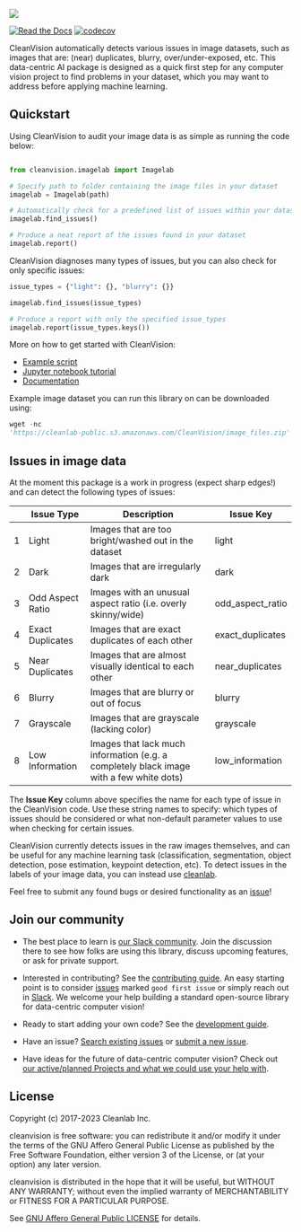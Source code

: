 ![](https://raw.githubusercontent.com/cleanlab/assets/master/cleanlab/cleanvision_logo_open_source_transparent.png)

[![Read the Docs](https://readthedocs.org/projects/cleanvision/badge/?version=latest)](https://cleanvision.readthedocs.io/en/latest/)
 [![codecov](https://codecov.io/github/cleanlab/cleanvision/branch/main/graph/badge.svg?token=y1N6MluN9H)](https://codecov.io/gh/cleanlab/cleanvision)

CleanVision automatically detects various issues in image datasets, such as images that are: (near) duplicates,
blurry, over/under-exposed, etc. This data-centric AI package is designed as a quick first step for any computer vision
project to find problems in your dataset, which you may want to address before applying machine learning.


## Quickstart

Using CleanVision to audit your image data is as simple as running the code below:

```python

from cleanvision.imagelab import Imagelab

# Specify path to folder containing the image files in your dataset
imagelab = Imagelab(path)

# Automatically check for a predefined list of issues within your dataset
imagelab.find_issues()

# Produce a neat report of the issues found in your dataset
imagelab.report()
```

CleanVision diagnoses many types of issues, but you can also check for only specific issues:

```python
issue_types = {"light": {}, "blurry": {}}

imagelab.find_issues(issue_types)

# Produce a report with only the specified issue_types
imagelab.report(issue_types.keys())
```

More on how to get started with CleanVision:

- [Example script](https://github.com/cleanlab/cleanvision/blob/main/examples/run.py)
- [Jupyter notebook tutorial](https://github.com/cleanlab/cleanvision/blob/main/examples/demo.ipynb)
- [Documentation](https://cleanvision.readthedocs.io/)

Example image dataset you can run this library on can be downloaded using:

```python
wget -nc
'https://cleanlab-public.s3.amazonaws.com/CleanVision/image_files.zip'
```


## Issues in image data

At the moment this package is a work in progress (expect sharp edges!) and can detect the following types of issues:

|     | Issue Type      | Description                                                                                  | Issue Key        |
|-----|------------------|----------------------------------------------------------------------------------------------|------------------|
| 1   | Light            | Images that are too bright/washed out in the dataset                                         | light            |
| 2   | Dark             | Images that are irregularly dark                                                             | dark             |
| 3   | Odd Aspect Ratio | Images with an unusual aspect ratio (i.e. overly skinny/wide)                                                       | odd_aspect_ratio |
| 4   | Exact Duplicates | Images that are exact duplicates of each other                          | exact_duplicates |
| 5   | Near Duplicates  | Images that are almost visually identical to each other                                 | near_duplicates  |
| 6   | Blurry           | Images that are blurry or out of focus                                                  | blurry           |
| 7   | Grayscale        | Images that are grayscale (lacking color)                                                            | grayscale        |
| 8   | Low Information  | Images that lack much information (e.g. a completely black image with a few white dots) | low_information  |

The **Issue Key** column above specifies the name for each type of issue in the CleanVision code. Use these string names to specify: which types of issues should be considered or what non-default parameter values to use when checking for certain issues.

CleanVision currently detects issues in the raw images themselves, and can be useful for any machine learning task (classification, segmentation, object detection, pose estimation, keypoint detection, etc). To detect issues in the labels of your image data, you can instead use [cleanlab](https://github.com/cleanlab/cleanlab/).

Feel free to submit any found bugs or desired functionality as an [issue][issue]!


## Join our community

* The best place to learn is [our Slack community](https://cleanlab.ai/slack). Join the discussion there to see how
  folks are using this library, discuss upcoming features, or ask for private support.

* Interested in contributing? See the [contributing guide](CONTRIBUTING.md). An easy starting point is to
  consider [issues](https://github.com/cleanlab/cleanvision/labels/good%20first%20issue) marked `good first issue` or
  simply reach out in [Slack](https://cleanlab.ai/slack). We welcome your help building a standard open-source library
  for data-centric computer vision!

* Ready to start adding your own code? See the [development guide](DEVELOPMENT.md).

* Have an issue? [Search existing issues](https://github.com/cleanlab/cleanvision/issues?q=is%3Aissue)
  or [submit a new issue](https://github.com/cleanlab/cleanvision/issues/new/choose).

* Have ideas for the future of data-centric computer vision? Check
  out [our active/planned Projects and what we could use your help with](https://github.com/cleanlab/cleanvision/projects).

## License

Copyright (c) 2017-2023 Cleanlab Inc.

cleanvision is free software: you can redistribute it and/or modify it under the terms of the GNU Affero General Public
License as published by the Free Software Foundation, either version 3 of the License, or (at your option) any later
version.

cleanvision is distributed in the hope that it will be useful, but WITHOUT ANY WARRANTY; without even the implied
warranty of MERCHANTABILITY or FITNESS FOR A PARTICULAR PURPOSE.

See [GNU Affero General Public LICENSE](https://github.com/cleanlab/cleanvision/blob/main/LICENSE) for details.

[issue]: https://github.com/cleanlab/cleanvision/issues/new
